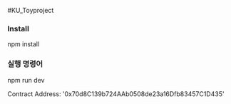 #KU_Toyproject

<h3>Install</h3>
npm install<br>

<h3>실행 명령어</h3>
npm run dev<br>

Contract Address: '0x70d8C139b724AAb0508de23a16Dfb83457C1D435'
